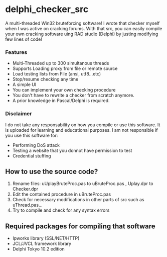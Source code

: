 # delphi_checker_src
A multi-threaded Win32 bruteforcing software!
I wrote that checker myself when I was active 
on cracking forums. 
With that src, you can easily compile your own
cracking software uing RAD studio (Delphi) by 
justing modifying few lines of code!

### Features 
- Multi-Threaded up to 300 simultanous threads
- Supports Loading proxy from file or remote source
- Load testing lists from File (ansi, utf8...etc)
- Stop/resume checking any time
- A simple UI 
- You can implement your own checking procedure
- You don't have to rewrite a checker from scratch anymore.
- A prior knowledge in Pascal/Delphi is required.


### Disclaimer
I do not take any responsability on how you compile
or use this software. It is uploaded for learning
and educational purposes. 
I am not responsible if you use this software for:
- Performing DoS attack
- Testing a website that you donnot have permission to test
- Credential stuffing

## How to use the source code?
1. Rename files: uUplayBruteProc.pas to uBruteProc.pas , Uplay.dpr to Checker.dpr
2. Edit the contained procedure in uBruteProc.pas
3. Check for necessary modifications in other parts of src such as uThread.pas...
4. Try to compile and check for any syntax errors

## Required packages for compiling that software 
- Ipworks library (SSL/NET/HTTP)
- JCL/JVCL framework library
- Delphi Tokyo 10.2 edition
